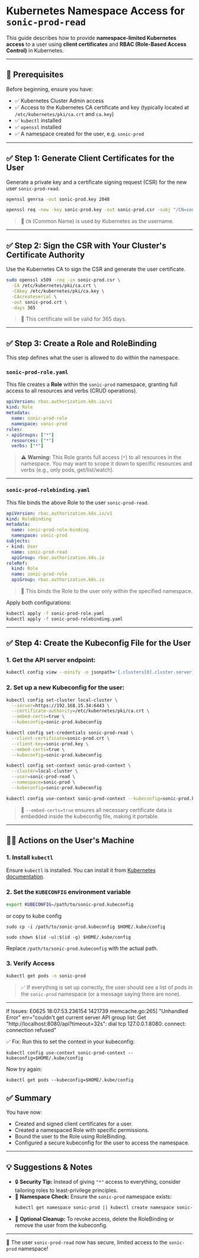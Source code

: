 # Kubernetes Namespace Access for `sonic-prod-read`

This guide describes how to provide **namespace-limited Kubernetes access** to a user using **client certificates** and **RBAC (Role-Based Access Control)** in Kubernetes.

---

## 🔐 Prerequisites

Before beginning, ensure you have:

- ✅ Kubernetes Cluster Admin access
- ✅ Access to the Kubernetes CA certificate and key (typically located at `/etc/kubernetes/pki/ca.crt` and `ca.key`)
- ✅ `kubectl` installed
- ✅ `openssl` installed
- ✅ A namespace created for the user, e.g. `sonic-prod`

---

## ✅ Step 1: Generate Client Certificates for the User

Generate a private key and a certificate signing request (CSR) for the new user `sonic-prod-read`.

```bash
openssl genrsa -out sonic-prod.key 2048

openssl req -new -key sonic-prod.key -out sonic-prod.csr -subj "/CN=sonic-prod-read"
```

> 📝 `CN` (Common Name) is used by Kubernetes as the username.

---

## ✅ Step 2: Sign the CSR with Your Cluster's Certificate Authority

Use the Kubernetes CA to sign the CSR and generate the user certificate.

```bash
sudo openssl x509 -req -in sonic-prod.csr \
  -CA /etc/kubernetes/pki/ca.crt \
  -CAkey /etc/kubernetes/pki/ca.key \
  -CAcreateserial \
  -out sonic-prod.crt \
  -days 365
```

> 📝 This certificate will be valid for 365 days.

---

## ✅ Step 3: Create a Role and RoleBinding

This step defines what the user is allowed to do within the namespace.

### `sonic-prod-role.yaml`

This file creates a **Role** within the `sonic-prod` namespace, granting full access to all resources and verbs (CRUD operations).

```yaml
apiVersion: rbac.authorization.k8s.io/v1
kind: Role
metadata:
  name: sonic-prod-role
  namespace: sonic-prod
rules:
- apiGroups: ["*"]
  resources: ["*"]
  verbs: ["*"]
```

> ⚠️ **Warning:** This Role grants full access (`*`) to all resources in the namespace. You may want to scope it down to specific resources and verbs (e.g., only pods, get/list/watch).

---

### `sonic-prod-rolebinding.yaml`

This file binds the above Role to the user `sonic-prod-read`.

```yaml
apiVersion: rbac.authorization.k8s.io/v1
kind: RoleBinding
metadata:
  name: sonic-prod-role-binding
  namespace: sonic-prod
subjects:
- kind: User
  name: sonic-prod-read
  apiGroup: rbac.authorization.k8s.io
roleRef:
  kind: Role
  name: sonic-prod-role
  apiGroup: rbac.authorization.k8s.io
```

> 📝 This binds the Role to the user only within the specified namespace.

Apply both configurations:

```bash
kubectl apply -f sonic-prod-role.yaml
kubectl apply -f sonic-prod-rolebinding.yaml
```

---

## ✅ Step 4: Create the Kubeconfig File for the User

### 1. Get the API server endpoint:

```bash
kubectl config view --minify -o jsonpath='{.clusters[0].cluster.server}'
```

### 2. Set up a new Kubeconfig for the user:

```bash
kubectl config set-cluster local-cluster \
  --server=https://192.168.15.34:6443 \
  --certificate-authority=/etc/kubernetes/pki/ca.crt \
  --embed-certs=true \
  --kubeconfig=sonic-prod.kubeconfig

kubectl config set-credentials sonic-prod-read \
  --client-certificate=sonic-prod.crt \
  --client-key=sonic-prod.key \
  --embed-certs=true \
  --kubeconfig=sonic-prod.kubeconfig

kubectl config set-context sonic-prod-context \
  --cluster=local-cluster \
  --user=sonic-prod-read \
  --namespace=sonic-prod \
  --kubeconfig=sonic-prod.kubeconfig

kubectl config use-context sonic-prod-context --kubeconfig=sonic-prod.kubeconfig
```

> 📝 `--embed-certs=true` ensures all necessary certificate data is embedded inside the kubeconfig file, making it portable.

---

## 🧑‍💻 Actions on the User's Machine

### 1. Install `kubectl`

Ensure `kubectl` is installed. You can install it from [Kubernetes documentation](https://kubernetes.io/docs/tasks/tools/).

### 2. Set the `KUBECONFIG` environment variable

```bash
export KUBECONFIG=/path/to/sonic-prod.kubeconfig
```

or copy to kube config
```commandline
sudo cp -i /path/to/sonic-prod.kubeconfig $HOME/.kube/config
```

```commandline
sudo chown $(id -u):$(id -g) $HOME/.kube/config
```


Replace `/path/to/sonic-prod.kubeconfig` with the actual path.

### 3. Verify Access

```bash
kubectl get pods -n sonic-prod
```

> ✅ If everything is set up correctly, the user should see a list of pods in the `sonic-prod` namespace (or a message saying there are none).

---

If Issues:
E0625 18:07:53.236154 1421739 memcache.go:265] "Unhandled Error" err="couldn't get current server API group list: Get \"http://localhost:8080/api?timeout=32s\": dial tcp 127.0.0.1:8080: connect: connection refused"

✅ Fix:
Run this to set the context in your kubeconfig:

```commandline
kubectl config use-context sonic-prod-context --kubeconfig=$HOME/.kube/config
```
Now try again:

```commandline
kubectl get pods --kubeconfig=$HOME/.kube/config
```

## ✅ Summary

You have now:

- Created and signed client certificates for a user.
- Created a namespaced Role with specific permissions.
- Bound the user to the Role using RoleBinding.
- Configured a secure kubeconfig for the user to access the namespace.

---

## 💡 Suggestions & Notes

- 🔒 **Security Tip:** Instead of giving `"*"` access to everything, consider tailoring roles to least-privilege principles.
- 📁 **Namespace Check:** Ensure the `sonic-prod` namespace exists:  
  ```bash
  kubectl get namespace sonic-prod || kubectl create namespace sonic-prod
  ```
- 🧼 **Optional Cleanup:** To revoke access, delete the RoleBinding or remove the user from the kubeconfig.

---

🎉 The user `sonic-prod-read` now has secure, limited access to the `sonic-prod` namespace!